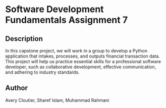 # Software Development Fundamentals Assignment 7

## Description

In this capstone project, we will work in a group to develop a Python application that intakes, processes, and outputs financial transaction data. This project will help us practice essential skills for a professional software developer, such as collaborative development, effective communication, and adhering to industry standards.

## Author

Avery Cloutier, Sharef Islam, Muhammad Rahmani